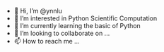 - 👋 Hi, I’m @ynnlu
- 👀 I’m interested in Python Scientific Computation
- 🌱 I’m currently learning the basic of Python
- 💞️ I’m looking to collaborate on ...
- 📫 How to reach me ...

<!---
ynnlu/ynnlu is a ✨ special ✨ repository because its `README.md` (this file) appears on your GitHub profile.
You can click the Preview link to take a look at your changes.
--->
